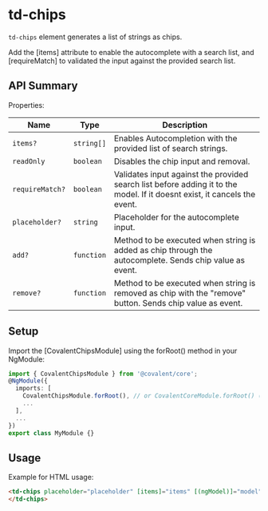 # td-chips

`td-chips` element generates a list of strings as chips.

Add the [items] attribute to enable the autocomplete with a search list, and [requireMatch] to validated the input against the provided search list.

## API Summary

Properties:

| Name | Type | Description |
| --- | --- | --- |
| `items?` | `string[]` | Enables Autocompletion with the provided list of search strings.
| `readOnly` | `boolean` | Disables the chip input and removal.
| `requireMatch?` | `boolean` | Validates input against the provided search list before adding it to the model. If it doesnt exist, it cancels the event.
| `placeholder?` | `string` | Placeholder for the autocomplete input.
| `add?` | `function` | Method to be executed when string is added as chip through the autocomplete. Sends chip value as event.
| `remove?` | `function` | Method to be executed when string is removed as chip with the "remove" button. Sends chip value as event.

## Setup

Import the [CovalentChipsModule] using the forRoot() method in your NgModule:

```typescript
import { CovalentChipsModule } from '@covalent/core';
@NgModule({
  imports: [
    CovalentChipsModule.forRoot(), // or CovalentCoreModule.forRoot() (included inside of it)
    ...
  ],
  ...
})
export class MyModule {}
```

## Usage

Example for HTML usage:

 ```html
<td-chips placeholder="placeholder" [items]="items" [(ngModel)]="model" [readOnly]="readOnly" (add)="addEvent($event)" (remove)="removeEvent($event)" requireMatch>
</td-chips>  
 ```
